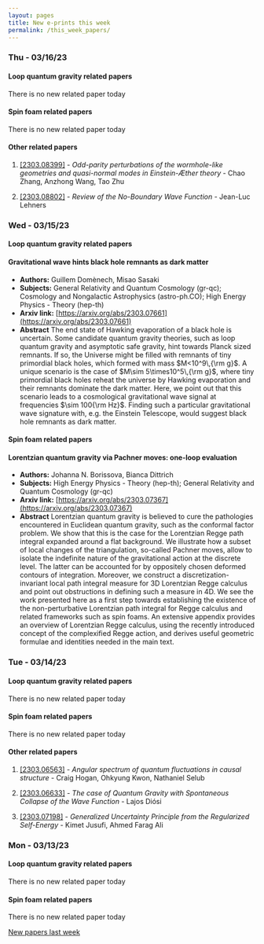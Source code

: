 ```yaml
---
layout: pages
title: New e-prints this week
permalink: /this_week_papers/
---
```




### Thu - 03/16/23

#### Loop quantum gravity related papers

There is no new related paper today 

#### Spin foam related papers

There is no new related paper today 



#### Other related papers

1. [[2303.08399]](https://arxiv.org/abs/2303.08399) - *Odd-parity perturbations of the wormhole-like geometries and  quasi-normal modes in Einstein-Æther theory* - Chao Zhang, Anzhong Wang, Tao Zhu

1. [[2303.08802]](https://arxiv.org/abs/2303.08802) - *Review of the No-Boundary Wave Function* - Jean-Luc Lehners



### Wed - 03/15/23

#### Loop quantum gravity related papers

#### **Gravitational wave hints black hole remnants as dark matter**
 - **Authors:** Guillem Domènech, Misao Sasaki
 - **Subjects:** General Relativity and Quantum Cosmology (gr-qc); Cosmology and Nongalactic Astrophysics (astro-ph.CO); High Energy Physics - Theory (hep-th)
 - **Arxiv link:** [https://arxiv.org/abs/2303.07661](https://arxiv.org/abs/2303.07661)
 - **Abstract**
 The end state of Hawking evaporation of a black hole is uncertain. Some candidate quantum gravity theories, such as loop quantum gravity and asymptotic safe gravity, hint towards Planck sized remnants. If so, the Universe might be filled with remnants of tiny primordial black holes, which formed with mass $M<10^9\,{\rm g}$. A unique scenario is the case of $M\sim 5\times10^5\,{\rm g}$, where tiny primordial black holes reheat the universe by Hawking evaporation and their remnants dominate the dark matter. Here, we point out that this scenario leads to a cosmological gravitational wave signal at frequencies $\sim 100{\rm Hz}$. Finding such a particular gravitational wave signature with, e.g. the Einstein Telescope, would suggest black hole remnants as dark matter. 

#### Spin foam related papers

#### **Lorentzian quantum gravity via Pachner moves: one-loop evaluation**
 - **Authors:** Johanna N. Borissova, Bianca Dittrich
 - **Subjects:** High Energy Physics - Theory (hep-th); General Relativity and Quantum Cosmology (gr-qc)
 - **Arxiv link:** [https://arxiv.org/abs/2303.07367](https://arxiv.org/abs/2303.07367)
 - **Abstract**
 Lorentzian quantum gravity is believed to cure the pathologies encountered in Euclidean quantum gravity, such as the conformal factor problem. We show that this is the case for the Lorentzian Regge path integral expanded around a flat background. We illustrate how a subset of local changes of the triangulation, so-called Pachner moves, allow to isolate the indefinite nature of the gravitational action at the discrete level. The latter can be accounted for by oppositely chosen deformed contours of integration. Moreover, we construct a discretization-invariant local path integral measure for 3D Lorentzian Regge calculus and point out obstructions in defining such a measure in 4D. We see the work presented here as a first step towards establishing the existence of the non-perturbative Lorentzian path integral for Regge calculus and related frameworks such as spin foams. An extensive appendix provides an overview of Lorentzian Regge calculus, using the recently introduced concept of the complexified Regge action, and derives useful geometric formulae and identities needed in the main text. 

### Tue - 03/14/23

#### Loop quantum gravity related papers

There is no new related paper today 

#### Spin foam related papers

There is no new related paper today 



#### Other related papers

1. [[2303.06563]](https://arxiv.org/abs/2303.06563) - *Angular spectrum of quantum fluctuations in causal structure* - Craig Hogan, Ohkyung Kwon, Nathaniel Selub

1. [[2303.06633]](https://arxiv.org/abs/2303.06633) - *The case of Quantum Gravity with Spontaneous Collapse of the Wave  Function* - Lajos Diósi

1. [[2303.07198]](https://arxiv.org/abs/2303.07198) - *Generalized Uncertainty Principle from the Regularized Self-Energy* - Kimet Jusufi, Ahmed Farag Ali



### Mon - 03/13/23

#### Loop quantum gravity related papers

There is no new related paper today 

#### Spin foam related papers

There is no new related paper today 




[New papers last week]({{site.url}}/archived/weekly/pre-prints/2023/03/13/archived_weekly_papers.html)